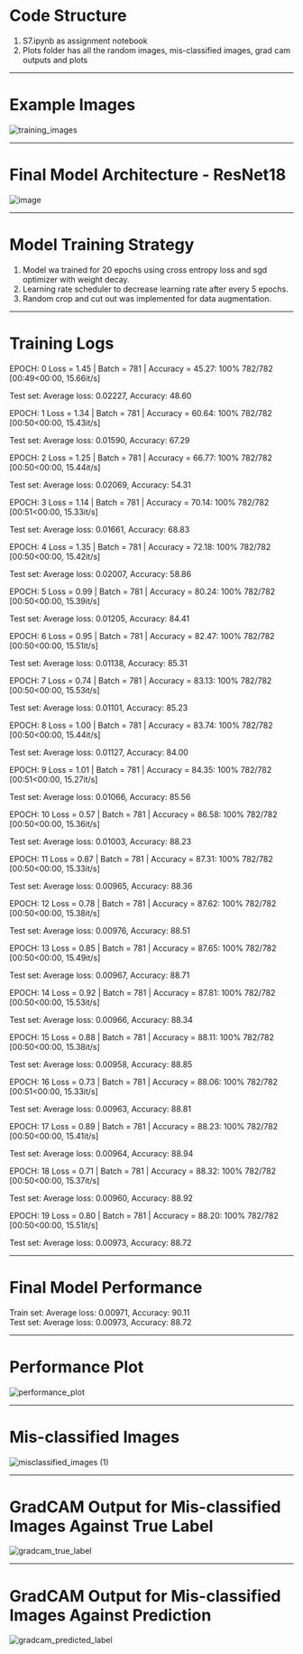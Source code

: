 # Code Structure
1. S7.ipynb as assignment notebook
2. Plots folder has all the random images, mis-classified images, grad cam outputs and plots


--------------------------------------------------------------------------------------------------------------------------------

# Example Images

![training_images](https://user-images.githubusercontent.com/21367838/218301858-14487f34-aa2f-40e1-a6fa-a4f44849ba9e.png)


--------------------------------------------------------------------------------------------------------------------------------

# Final Model Architecture - ResNet18

![image](https://user-images.githubusercontent.com/21367838/218301719-f8d8d50e-cde3-471b-adfd-8e139236608b.png)



--------------------------------------------------------------------------------------------------------------------------------

# Model Training Strategy
1. Model wa trained for 20 epochs using cross entropy loss and sgd optimizer with weight decay.
2. Learning rate scheduler to decrease learning rate after every 5 epochs.
3. Random crop and cut out was implemented for data augmentation.


--------------------------------------------------------------------------------------------------------------------------------

# Training Logs

EPOCH: 0
Loss = 1.45 | Batch = 781 | Accuracy = 45.27: 100% 782/782 [00:49<00:00, 15.66it/s]

Test set: Average loss: 0.02227, Accuracy: 48.60

EPOCH: 1
Loss = 1.34 | Batch = 781 | Accuracy = 60.64: 100% 782/782 [00:50<00:00, 15.43it/s]

Test set: Average loss: 0.01590, Accuracy: 67.29

EPOCH: 2
Loss = 1.25 | Batch = 781 | Accuracy = 66.77: 100% 782/782 [00:50<00:00, 15.44it/s]

Test set: Average loss: 0.02069, Accuracy: 54.31

EPOCH: 3
Loss = 1.14 | Batch = 781 | Accuracy = 70.14: 100% 782/782 [00:51<00:00, 15.33it/s]

Test set: Average loss: 0.01661, Accuracy: 68.83

EPOCH: 4
Loss = 1.35 | Batch = 781 | Accuracy = 72.18: 100% 782/782 [00:50<00:00, 15.42it/s]

Test set: Average loss: 0.02007, Accuracy: 58.86

EPOCH: 5
Loss = 0.99 | Batch = 781 | Accuracy = 80.24: 100% 782/782 [00:50<00:00, 15.39it/s]

Test set: Average loss: 0.01205, Accuracy: 84.41

EPOCH: 6
Loss = 0.95 | Batch = 781 | Accuracy = 82.47: 100% 782/782 [00:50<00:00, 15.51it/s]

Test set: Average loss: 0.01138, Accuracy: 85.31

EPOCH: 7
Loss = 0.74 | Batch = 781 | Accuracy = 83.13: 100% 782/782 [00:50<00:00, 15.53it/s]

Test set: Average loss: 0.01101, Accuracy: 85.23

EPOCH: 8
Loss = 1.00 | Batch = 781 | Accuracy = 83.74: 100% 782/782 [00:50<00:00, 15.44it/s]

Test set: Average loss: 0.01127, Accuracy: 84.00

EPOCH: 9
Loss = 1.01 | Batch = 781 | Accuracy = 84.35: 100% 782/782 [00:51<00:00, 15.27it/s]

Test set: Average loss: 0.01066, Accuracy: 85.56

EPOCH: 10
Loss = 0.57 | Batch = 781 | Accuracy = 86.58: 100% 782/782 [00:50<00:00, 15.36it/s]

Test set: Average loss: 0.01003, Accuracy: 88.23

EPOCH: 11
Loss = 0.87 | Batch = 781 | Accuracy = 87.31: 100% 782/782 [00:50<00:00, 15.33it/s]

Test set: Average loss: 0.00965, Accuracy: 88.36

EPOCH: 12
Loss = 0.78 | Batch = 781 | Accuracy = 87.62: 100% 782/782 [00:50<00:00, 15.38it/s]

Test set: Average loss: 0.00976, Accuracy: 88.51

EPOCH: 13
Loss = 0.85 | Batch = 781 | Accuracy = 87.65: 100% 782/782 [00:50<00:00, 15.49it/s]

Test set: Average loss: 0.00967, Accuracy: 88.71

EPOCH: 14
Loss = 0.92 | Batch = 781 | Accuracy = 87.81: 100% 782/782 [00:50<00:00, 15.53it/s]

Test set: Average loss: 0.00966, Accuracy: 88.34

EPOCH: 15
Loss = 0.88 | Batch = 781 | Accuracy = 88.11: 100% 782/782 [00:50<00:00, 15.38it/s]

Test set: Average loss: 0.00958, Accuracy: 88.85

EPOCH: 16
Loss = 0.73 | Batch = 781 | Accuracy = 88.06: 100% 782/782 [00:51<00:00, 15.33it/s]

Test set: Average loss: 0.00963, Accuracy: 88.81

EPOCH: 17
Loss = 0.89 | Batch = 781 | Accuracy = 88.23: 100% 782/782 [00:50<00:00, 15.41it/s]

Test set: Average loss: 0.00964, Accuracy: 88.94

EPOCH: 18
Loss = 0.71 | Batch = 781 | Accuracy = 88.32: 100% 782/782 [00:50<00:00, 15.37it/s]

Test set: Average loss: 0.00960, Accuracy: 88.92

EPOCH: 19
Loss = 0.80 | Batch = 781 | Accuracy = 88.20: 100% 782/782 [00:50<00:00, 15.51it/s]

Test set: Average loss: 0.00973, Accuracy: 88.72


--------------------------------------------------------------------------------------------------------------------------------

# Final Model Performance

Train set: Average loss: 0.00971, Accuracy: 90.11 \
Test set: Average loss: 0.00973, Accuracy: 88.72


--------------------------------------------------------------------------------------------------------------------------------

# Performance Plot

![performance_plot](https://user-images.githubusercontent.com/21367838/218301900-f44dc2f5-922d-4cbd-b735-514d838167e3.png)


--------------------------------------------------------------------------------------------------------------------------------

# Mis-classified Images

![misclassified_images (1)](https://user-images.githubusercontent.com/21367838/218301871-9979050d-a77c-4c7d-ad86-22a7f466f28d.png)


--------------------------------------------------------------------------------------------------------------------------------

# GradCAM Output for Mis-classified Images Against True Label

![gradcam_true_label](https://user-images.githubusercontent.com/21367838/218301948-5b2fb393-d814-4f9c-afb2-40ee980a8014.png)


--------------------------------------------------------------------------------------------------------------------------------

# GradCAM Output for Mis-classified Images Against Prediction

![gradcam_predicted_label](https://user-images.githubusercontent.com/21367838/218301952-e45d5e91-c4af-45ad-8df4-12c2ecad1a56.png)
